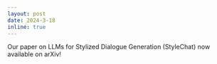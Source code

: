 ```yaml
---
layout: post
date: 2024-3-18
inline: true
---
```


Our paper on LLMs for Stylized Dialogue Generation (StyleChat) now available on arXiv! 
